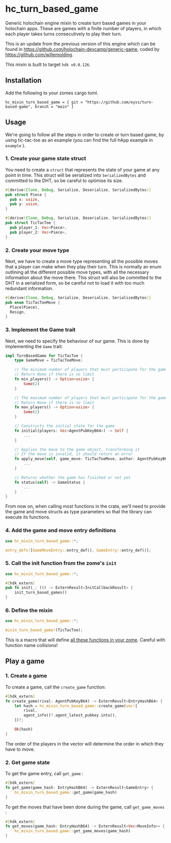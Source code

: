 # hc_turn_based_game

Generic holochain engine mixin to create turn based games in your holochain apps. These are games with a finite number of players, in which each player takes turns consecutively to play their turn.

This is an update from the previous version of this engine which can be found in https://github.com/holochain-devcamp/generic-game, coded by https://github.com/willemolding.

This mixin is built to target `hdk v0.0.126`.

## Installation

Add the following to your zomes cargo toml.

```
hc_mixin_turn_based_game = { git = "https://github.com/eyss/turn-based-game", branch = "main" }
```

## Usage

We're going to follow all the steps in order to create or turn based game, by using tic-tac-toe as an example (you can find the full hApp example in `example` ).

### 1. Create your game state struct

You need to create a `struct` that represents the state of your game at any point in time. This struct will be serialized into `SerializedBytes` and committed to the DHT, so be careful to optimise its size.

```rust
#[derive(Clone, Debug, Serialize, Deserialize, SerializedBytes)]
pub struct Piece {
  pub x: usize,
  pub y: usize,
}

#[derive(Clone, Debug, Serialize, Deserialize, SerializedBytes)]
pub struct TicTacToe {
  pub player_1: Vec<Piece>,
  pub player_2: Vec<Piece>,
}
```

### 2. Create your move type

Next, we have to create a move type representing all the possible moves that a player can make when they play their turn. This is normally an enum outlining all the different possible move types, with all the necessary information about the move there. This struct will also be committed to the DHT in a serialized form, so be careful not to load it with too much redundant information.

```rust
#[derive(Clone, Debug, Serialize, Deserialize, SerializedBytes)]
pub enum TicTacToeMove {
  Place(Piece),
  Resign,
}
```

### 3. Implement the Game trait

Next, we need to specify the behaviour of our game. This is done by implementing the `Game` trait:

```rust
impl TurnBasedGame for TicTacToe {
    type GameMove = TicTacToeMove;

    // The minimum number of players that must participate for the game to be valid
    // Return None if there is no limit
    fn min_players() -> Option<usize> {
        Some(2)
    }

    // The maximum number of players that must participate for the game to be valid
    // Return None if there is no limit
    fn max_players() -> Option<usize> {
        Some(2)
    }

    // Constructs the initial state for the game
    fn initial(players: Vec<AgentPubKeyB64>) -> Self {
        ...
    }

    // Applies the move to the game object, transforming it
    // If the move is invalid, it should return an error
    fn apply_move(self, game_move: TicTacToeMove, author: AgentPubKeyB64) -> ExternResult<TicTacToe> {
        ...
    }

    // Returns whether the game has finished or not yet
    fn status(self) -> GameStatus {
        ...
    }
}
```

From now on, when calling most functions in the crate, we'll need to provide the game and move structs as type parameters so that the library can execute its functions.

### 4. Add the game and move entry definitions

```rust
use hc_mixin_turn_based_game::*;

entry_defs![GameMoveEntry::entry_def(), GameEntry::entry_def()];
```

### 5. Call the init function from the zome's `init`

```rust
use hc_mixin_turn_based_game::*;

#[hdk_extern]
pub fn init(_: ()) -> ExternResult<InitCallbackResult> {
    init_turn_based_games()
}
```

### 6. Define the mixin

```rust
use hc_mixin_turn_based_game::*;

mixin_turn_based_game!(TicTacToe);
```

This is a macro that will define [all these functions in your zome](/lib/src/mixin.rs). Careful with function name collisions!

## Play a game

### 1. Create a game

To create a game, call the `create_game` function:

```rust
#[hdk_extern]
fn create_game(rival: AgentPubKeyB64) -> ExternResult<EntryHashB64> {
    let hash = hc_mixin_turn_based_game::create_game(vec![
        rival,
        agent_info()?.agent_latest_pubkey.into(),
    ])?;

    Ok(hash)
}
```

The order of the players in the vector will determine the order in which they have to move.

### 2. Get game state

To get the game entry, call `get_game` :

```rust
#[hdk_extern]
fn get_game(game_hash: EntryHashB64) -> ExternResult<GameEntry> {
    hc_mixin_turn_based_game::get_game(game_hash)
}
```

To get the moves that have been done during the game, call `get_game_moves` :

```rust
#[hdk_extern]
fn get_moves(game_hash: EntryHashB64) -> ExternResult<Vec<MoveInfo>> {
    hc_mixin_turn_based_game::get_game_moves(game_hash)
}
```
